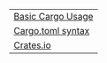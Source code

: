 |  |
|--------|
| [Basic Cargo Usage][ex-basic-cargo-usage] |
| [Cargo.toml syntax][ex-cargo-toml] |
| [Crates.io][ex-crates-io] |

[ex-basic-cargo-usage]: index.md#basic-cargo-usage
[ex-cargo-toml]: index.md#cargotoml-and-lock-files
[ex-crates-io]: crates.md
